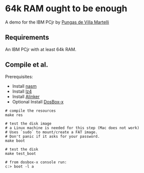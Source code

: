 # 64k RAM ought to be enough

A demo for the IBM PCjr by [Pungas de Villa Martelli](http://pungas.space)


## Requirements

An IBM PCjr with at least 64k RAM.


## Compile et al.

Prerequisites:

* Install [nasm](https://www.nasm.us/)
* Install [lz4](https://www.dropbox.com/sh/mwa5geyxgl9m24k/AACtCCyO5W1_3-1bI8YxPHLca)
* Install [Alinker](https://gitlab.com/ricardoquesada/alink)
* Optional Install [DosBox-x](http://dosbox-x.com/)

```
# compile the resources
make res

# test the disk image
# a Linux machine is needed for this step (Mac does not work)
# Uses `sudo` to mount/create a FAT image.
# Don't panic if it asks for your password.
make boot

# test the disk
make test_boot

# from dosbox-x console run:
c:> boot -l a
```
